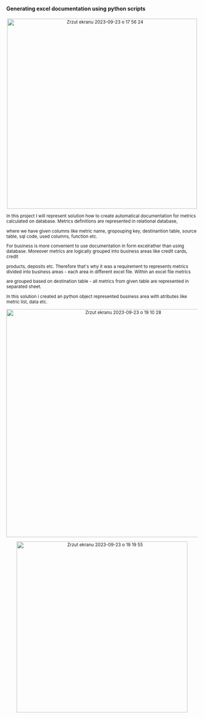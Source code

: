 
#### Generating excel documentation using python scripts

<sub/>

<p align="center">

<img width="500" alt="Zrzut ekranu 2023-09-23 o 17 56 24" src="https://github.com/eda6767/generating_documentation_python_excel/assets/102791467/1a685de6-ce39-4bba-962a-3b201f5f4efd">

</p>


In this project I will represent solution how to create automatical documentation for metrics calculated on database. Metrics definitions are represented in relational database, 


where we have given columns like metric name, gropouping key, destinantion table, source table, sql code, used columns, function etc. 


For business is more convenient to use documentation in form excelrather than using database. Moreover metrics are logically grouped into business areas like credit cards, credit 


products, deposits etc. Therefore that's why it was a requirement to represents metrics divided into business areas - each area in different excel file. Within an excel file metrics 


are grouped based on destination table - all metrics from given table are represented in separated sheet.




In this solution i created an python object represented business area with atributes like metric list, data etc.


<p align="center">

<img width="600" alt="Zrzut ekranu 2023-09-23 o 19 10 28" src="https://github.com/eda6767/generating_documentation_python_excel/assets/102791467/7e7435c2-3569-4f95-87f1-7d751c664f9a">
</p>

<p align="center">
<img width="450" alt="Zrzut ekranu 2023-09-23 o 19 19 55" src="https://github.com/eda6767/generating_documentation_python_excel/assets/102791467/d1cee10c-0d99-445d-94cc-6b64aa806077">

</p>


